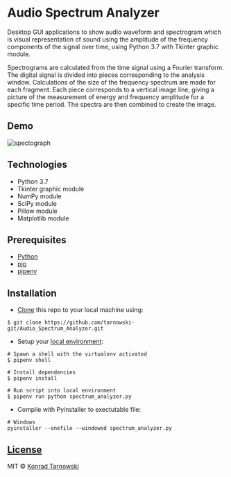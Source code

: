 # Audio Spectrum Analyzer

Desktop GUI applications to show audio waveform and spectrogram which is visual representation of sound using the amplitude of the frequency components of the signal over time, using Python 3.7 with Tkinter graphic module.

Spectrograms are calculated from the time signal using a Fourier transform. The digital signal is divided into pieces corresponding to the analysis window. Calculations of the size of the frequency spectrum are made for each fragment. Each piece corresponds to a vertical image line, giving a picture of the measurement of energy and frequency amplitude for a specific time period. The spectra are then combined to create the image.

## Demo

![spectograph](https://user-images.githubusercontent.com/34337622/73137360-6fc90980-4057-11ea-932e-db6941c66e16.gif)

## Technologies

-   Python 3.7
-   Tkinter graphic module
-   NumPy module
-   SciPy module
-   Pillow module
-   Matplotlib module

## Prerequisites

-   [Python](https://www.python.org/downloads/)
-   [pip](https://pip.pypa.io/en/stable/installing/)
-   [pipenv](https://pipenv.readthedocs.io/en/latest/install/#make-sure-you-ve-got-python-pip)

## Installation

-   [Clone](https://help.github.com/en/github/creating-cloning-and-archiving-repositories/cloning-a-repository) this repo to your local machine using:

```
$ git clone https://github.com/tarnowski-git/Audio_Spectrum_Analyzer.git
```

-   Setup your [local environment](https://thoughtbot.com/blog/how-to-manage-your-python-projects-with-pipenv):

```
# Spawn a shell with the virtualenv activated
$ pipenv shell

# Install dependencies
$ pipenv install

# Run script into local environment
$ pipenv run python spectrum_analyzer.py
```

-   Compile with Pyinstaller to exectutable file:

```
# Windows
pyinstaller --onefile --windowed spectrum_analyzer.py
```

## [License](https://github.com/tarnowski-git/Audio_Spectrum_Analyzer/blob/master/LICENSE)

MIT © [Konrad Tarnowski](https://github.com/tarnowski-git)
